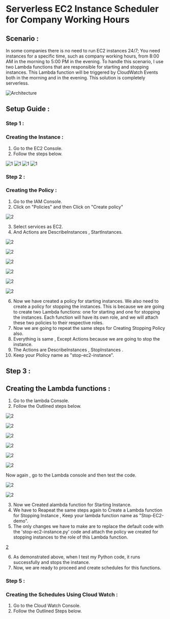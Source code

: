 # Serverless EC2 Instance Scheduler for Company Working Hours 
## Scenario :
In some companies there is no need to run EC2 instances 24/7; You need instances for a specific time, such as company working hours, from 8:00 AM in the morning to 5:00 PM in the evening. To handle this scenario, I use two Lambda functions that are responsible for starting and stopping instances. This Lambda function will be triggered by CloudWatch Events both in the morning and in the evening. This solution is completely serverless.

![Architecture](screenshot/1.png)


## Setup Guide  :

### Step 1 :
### Creating the Instance :
1. Go to the EC2 Console.
2. Follow the steps below.

![1](screenshot/2.png)
![1](screenshot/3.png)
![1](screenshot/4.png)
![1](screenshot/5.png)

### Step 2 :
### Creating the Policy :

1. Go to the IAM Console.
2. Click on "Policies" and then Click on "Create policy"

![2](screenshot/6.png)


3. Select services as EC2.
4. And Actions are DescribeInstances , StartInstances.

![2](screenshot/6.png)

![2](screenshot/7.png)

![2](screenshot/8.png)

![2](screenshot/9.png)

![2](screenshot/10.png)

![2](screenshot/11.png)



6. Now we have created a policy for starting instances. We also need to create a policy for stopping the instances. This is because we are going to create two Lambda functions: one for starting and one for stopping the instances. Each function will have its own role, and we will attach these two policies to their respective roles.<br>
7. Now  we are going to repeat the same steps for Creating Stopping Policy also.<br>
8. Everything is same , Except Actions because we are going to stop the instance.<br>
9. The Actions are DescribeInstances , StopInstances .<br>
10. Keep your Plolicy name as "stop-ec2-instance".

## Step 3 :
## Creating the Lambda functions :

1. Go to the lambda Console.
2. Follow the Outlined steps below.

![2](screenshot/12.png)

![2](screenshot/13.png)

![2](screenshot/14.png)

![2](screenshot/15.png)

![2](screenshot/16.png)

![2](screenshot/17.png)

Now again , go to the Lambda console and then test the code.

![2](screenshot/18.png)

![2](screenshot/19.png)

3. Now we Created  alambda function for Starting Instance.
4. We have to Reapeat the same steps again to Create a Lambda function for Stopping Instance , Keep your lambda function name as "Stop-EC2-demo".
5. The only changes we have to make are to replace the default code with the 'stop-ec2-instance.py' code and attach the policy we created for stopping instances to the role of this Lambda function.

 [2](screenshot/20.png)

6. As demonstrated above, when I test my Python code, it runs successfully and stops the instance.
7. Now, we are ready to proceed and create schedules for this functions.

### Step 5 :
### Creating the Schedules Using Cloud Watch :

1. Go to the Cloud Watch Console.
2. Follow the Outlined Steps below.

